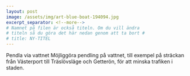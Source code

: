 ```yaml
---
layout: post
image: /assets/img/art-blue-boat-194094.jpg
excerpt_separator: <!--more-->
# Namnet på filen är också titeln. Om du vill ändra
# titeln så du göra det här nedan genom att ta bort #
# title: NY-TITEL
---
```

Pendla via vattnet <!--more-->
Möjliggöra pendling på vattnet, till exempel på sträckan från Västerport till Träslövsläge och Getterön, för att minska trafiken i staden.

